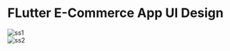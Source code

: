 # FLutter E-Commerce App UI Design

![ss1](https://user-images.githubusercontent.com/120099096/228003601-6222c77f-8421-45c6-b700-f46a7eec06db.jpg) <br>
![ss2](https://user-images.githubusercontent.com/120099096/228003636-989bdc1d-2513-490c-8eb7-f49dc7f722bf.jpg)
